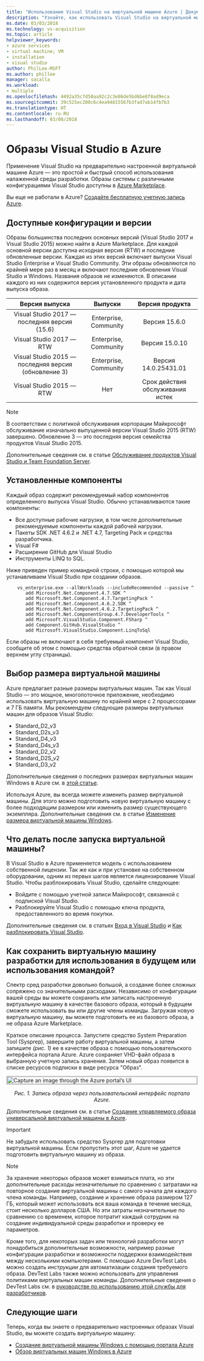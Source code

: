 ```yaml
---
title: "Использование Visual Studio на виртуальной машине Azure | Документация Майкрософт"
description: "Узнайте, как использовать Visual Studio на виртуальной машине Azure."
ms.date: 03/03/2018
ms.technology: vs-acquisition
ms.topic: article
helpviewer_keywords:
- azure services
- virtual machine; VM
- installation
- visual studio
author: PhilLee-MSFT
ms.author: phillee
manager: sacalla
ms.workload:
- multiple
ms.openlocfilehash: 4492a35c7d58aa92c2c3e86de5bd6be8f8ad9eca
ms.sourcegitcommit: 39c525ec200c6c4ea94815567b3fad7ab14fb7b3
ms.translationtype: HT
ms.contentlocale: ru-RU
ms.lasthandoff: 03/08/2018
---
```

# <a id="top"> </a> Образы Visual Studio в Azure
Применение Visual Studio на предварительно настроенной виртуальной машине Azure — это простой и быстрый способ использования налаженной среды разработки. Образы системы с различными конфигурациями Visual Studio доступны в [Azure Marketplace](https://azuremarketplace.microsoft.com/marketplace/apps?search=%22visual%20studio%202017%22&page=1).

Вы еще не работали в Azure? [Создайте бесплатную учетную запись Azure](https://azure.microsoft.com/free).

## <a name="what-configurations-and-versions-are-available"></a>Доступные конфигурации и версии
Образы большинства последних основных версий (Visual Studio 2017 и Visual Studio 2015) можно найти в Azure Marketplace. Для каждой основной версии доступна исходная версия (RTW) и последние обновленные версии. Каждая из этих версий включает выпуски Visual Studio Enterprise и Visual Studio Community. Эти образы обновляются по крайней мере раз в месяц и включают последние обновления Visual Studio и Windows. Названия образов не изменяются. В описании каждого из них содержится версия установленного продукта и дата выпуска образа.

| Версия выпуска              | Выпуски            | Версия продукта     |
|:-----------------------------------------:|:----------------------------:|:-----------------------:|
| Visual Studio 2017 — последняя версия (15.6) |    Enterprise, Community     |      Версия 15.6.0     |
|         Visual Studio 2017 — RTW           |    Enterprise, Community     |      Версия 15.0.10    |
|   Visual Studio 2015 — последняя версия (обновление 3)   |    Enterprise, Community     |  Версия 14.0.25431.01  |
|         Visual Studio 2015 — RTW           |             Нет             | Срок действия обслуживания истек |

> [!NOTE]
> В соответствии с политикой обслуживания корпорации Майкрософт обслуживание изначально выпущенной версии Visual Studio 2015 (RTW) завершено. Обновление 3 — это последняя версия семейства продуктов Visual Studio 2015.

Дополнительные сведения см. в статье [Обслуживание продуктов Visual Studio и Team Foundation Server](/visualstudio/productinfo/vs-servicing-vs).

## <a name="what-features-are-installed"></a>Установленные компоненты
Каждый образ содержит рекомендуемый набор компонентов определенного выпуска Visual Studio. Обычно устанавливаются такие компоненты:

* Все доступные рабочие нагрузки, в том числе дополнительные рекомендуемые компоненты каждой рабочей нагрузки.
* Пакеты SDK .NET 4.6.2 и .NET 4.7, Targeting Pack и средства разработчика.
* Visual F#
* Расширение GitHub для Visual Studio
* Инструменты LINQ to SQL.

Ниже приведен пример командной строки, с помощью которой мы устанавливаем Visual Studio при создании образов.

```shell
    vs_enterprise.exe --allWorkloads --includeRecommended --passive ^
       add Microsoft.Net.Component.4.7.SDK ^
       add Microsoft.Net.Component.4.7.TargetingPack ^ 
       add Microsoft.Net.Component.4.6.2.SDK ^
       add Microsoft.Net.Component.4.6.2.TargetingPack ^
       add Microsoft.Net.ComponentGroup.4.7.DeveloperTools ^
       add Microsoft.VisualStudio.Component.FSharp ^
       add Component.GitHub.VisualStudio ^
       add Microsoft.VisualStudio.Component.LinqToSql
```

Если образы не включают в себя требуемый компонент Visual Studio, сообщите об этом с помощью средства обратной связи (в правом верхнем углу страницы).

## <a name="what-size-vm-should-i-choose"></a>Выбор размера виртуальной машины
Azure предлагает разные размеры виртуальных машин. Так как Visual Studio — это мощное, многопоточное приложение, необходимо использовать виртуальную машину по крайней мере с 2 процессорами и 7 ГБ памяти. Мы рекомендуем следующие размеры виртуальных машин для образов Visual Studio:

   * Standard_D2_v3
   * Standard_D2s_v3
   * Standard_D4_v3
   * Standard_D4s_v3
   * Standard_D2_v2
   * Standard_D2S_v2
   * Standard_D3_v2
    
Дополнительные сведения о последних размерах виртуальных машин Windows в Azure см. в [этой статье](/azure/virtual-machines/windows/sizes).

Используя Azure, вы всегда можете изменить размер виртуальной машины. Для этого можно подготовить новую виртуальную машину с более подходящим размером или изменить размер существующего экземпляра. Дополнительные сведения см. в статье [Изменение размера виртуальной машины Windows](/azure/virtual-machines/windows/resize-vm).

## <a name="after-the-vm-is-running-whats-next"></a>Что делать после запуска виртуальной машины?
В Visual Studio в Azure применяется модель с использованием собственной лицензии. Так же как и при установке на собственном оборудовании, одним из первых шагов является лицензирование Visual Studio. Чтобы разблокировать Visual Studio, сделайте следующее:
- Войдите с помощью учетной записи Майкрософт, связанной с подпиской Visual Studio. 
- Разблокируйте Visual Studio с помощью ключа продукта, предоставленного во время покупки.

Дополнительные сведения см. в статьях [Вход в Visual Studio](../ide/signing-in-to-visual-studio.md) и [Как разблокировать Visual Studio](../ide/how-to-unlock-visual-studio.md).

## <a name="how-do-i-save-the-development-vm-for-future-or-team-use"></a>Как сохранить виртуальную машину разработки для использования в будущем или использования командой?

Спектр сред разработки довольно большой, а создание более сложных сопряжено со значительными расходами. Независимо от конфигурации вашей среды вы можете сохранить или записать настроенную виртуальную машину в качестве базового образа, который в будущем сможете использовать вы или другие члены команды. Загружая новую виртуальную машину, вы можете подготовить ее из базового образа, а не образа Azure Marketplace.

Краткое описание процесса. Запустите средство System Preparation Tool (Sysprep), завершите работу виртуальной машины, а затем запишите *(рис. 1)* ее в качестве образа с помощью пользовательского интерфейса портала Azure. Azure сохраняет VHD-файл образа в выбранную учетную запись хранения. Затем новый образ появится в списке ресурсов подписки в виде ресурса "Образ".

<img src="media/capture-vm.png" alt="Capture an image through the Azure portal’s UI" style="border:3px solid Silver; display: block; margin: auto;"><center>*Рис. 1. Запись образа через пользовательский интерфейс портала Azure.*</center>

Дополнительные сведения см. в статье [Создание управляемого образа универсальной виртуальной машины в Azure](/azure/virtual-machines/windows/capture-image-resource).

> [!IMPORTANT]
> Не забудьте использовать средство Sysprep для подготовки виртуальной машины. Если пропустить этот шаг, Azure не удается подготовить виртуальную машину из образа.

> [!NOTE]
> За хранение некоторых образов может взиматься плата, но эти дополнительные расходы незначительные по сравнению с затратами на повторное создание виртуальной машины с самого начала для каждого члена команды. Например, создание и хранение образа размером 127 ГБ, который может использовать вся ваша команда в течение месяца, стоит несколько долларов США. Но эти затраты незначительные по сравнению со временем, которое потратит каждый сотрудник на создание индивидуальной среды разработки и проверку ее параметров.

Кроме того, для некоторых задач или технологий разработки могут понадобиться дополнительные возможности, например разные конфигурации разработки и возможности поддержки взаимодействия между несколькими компьютерами. С помощью Azure DevTest Labs можно создать _инструкции_ для автоматизации создания требуемого образа. DevTest Labs также можно использовать для управления политиками виртуальных машин команды. Дополнительные сведения о DevTest Labs см. в [руководстве по использованию этой службы для разработчиков](/azure/devtest-lab/devtest-lab-developer-lab).

## <a name="next-steps"></a>Следующие шаги
Теперь, когда вы знаете о предварительно настроенных образах Visual Studio, вы можете создать виртуальную машину:

* [Создание виртуальной машины Windows с помощью портала Azure](/azure/virtual-machines/windows/quick-create-portal)
* [Обзор виртуальных машин Windows в Azure](/azure/virtual-machines/windows/overview)
